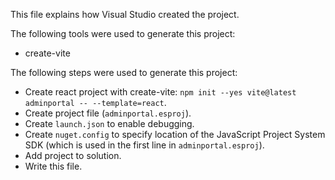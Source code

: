 This file explains how Visual Studio created the project.

The following tools were used to generate this project:
- create-vite

The following steps were used to generate this project:
- Create react project with create-vite: `npm init --yes vite@latest adminportal -- --template=react`.
- Create project file (`adminportal.esproj`).
- Create `launch.json` to enable debugging.
- Create `nuget.config` to specify location of the JavaScript Project System SDK (which is used in the first line in `adminportal.esproj`).
- Add project to solution.
- Write this file.

